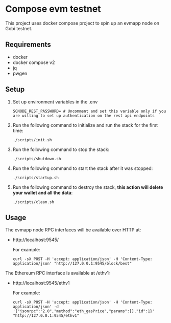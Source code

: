 # Compose evm testnet
This project uses docker compose project to spin up an evmapp node on Gobi testnet.

## Requirements
- docker
- docker compose v2
- jq
- pwgen

## Setup
1. Set up environment variables in the .env 
    ```shell
    SCNODE_REST_PASSWORD= # Uncomment and set this variable only if you are willing to set up authentication on the rest api endpoints
    ```
2. Run the following command to initialize and run the stack for the first time:
    ```shell
    ./scripts/init.sh
    ```
3. Run the following command to stop the stack:
    ```shell
    ./scripts/shutdown.sh
    ```
4. Run the following command to start the stack after it was stopped:
    ```shell
    ./scripts/startup.sh
    ```
5. Run the following command to destroy the stack, **this action will delete your wallet and all the data**:
    ```shell
    ./scripts/clean.sh
    ```

## Usage
The evmapp node RPC interfaces will be available over HTTP at:
- http://localhost:9545/

   For example:
   ```
   curl -sX POST -H 'accept: application/json' -H 'Content-Type: application/json' "http://127.0.0.1:9545/block/best"
   ```

The Ethereum RPC interface is available at /ethv1:
- http://localhost:9545/ethv1

   For example:
   ```
   curl -sX POST -H 'accept: application/json' -H 'Content-Type: application/json' -d '{"jsonrpc":"2.0","method":"eth_gasPrice","params":[],"id":1}' "http://127.0.0.1:9545/ethv1"
   ```


